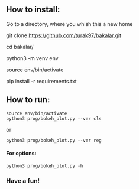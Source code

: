 ## How to install:

Go to a directory, where you whish this a new home

git clone https://github.com/turak97/bakalar.git

cd bakalar/

python3 -m venv env

source env/bin/activate

pip install -r requirements.txt 

## How to run:
```
source env/bin/activate
python3 prog/bokeh_plot.py --ver cls
```
or
```
python3 prog/bokeh_plot.py --ver reg
```
#### For options:
```
python3 prog/bokeh_plot.py -h
```
### Have a fun!
